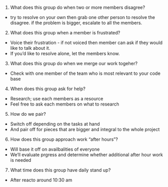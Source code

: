 1) What does this group do when two or more members disagree? 
 - try to resolve on your own then grab one other person to resolve the disagree. if the problem is bigger, escalate to all the members.

2) What does this group when a member is frustrated?
- Voice their frustration - if not voiced then member can ask if they would like to talk about it. 
- If you’d like to resolve alone, let the members know.

3) What does this group do when we merge our work togeher?
- Check with one member of the team who is most relevant to your code base

4) When does this group ask for help?
- Research; use each members as a resource 
- Feel free to ask each members on what to research

5) How do we pair?
- Switch off depending on the tasks at hand
- And pair off for pieces that are bigger and integral to the whole project

6) How does this group approach work “after hours”?
- Will base it off on availbalities of everyone
- We’ll evaluate prgress and determine whether additional after hour work is needed

7) What time does this group have daily stand up?
- After reacto around 10:30 am
